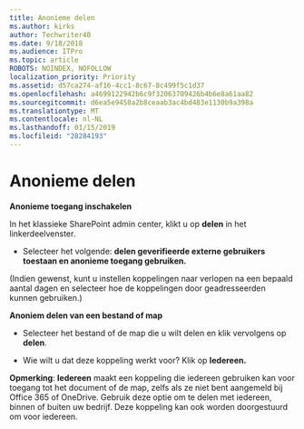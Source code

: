```yaml
---
title: Anonieme delen
ms.author: kirks
author: Techwriter40
ms.date: 9/18/2018
ms.audience: ITPro
ms.topic: article
ROBOTS: NOINDEX, NOFOLLOW
localization_priority: Priority
ms.assetid: d57ca274-af16-4cc1-8c67-8c499f5c1d37
ms.openlocfilehash: a4699122942b6c9f32063709426b4b6e8a61aa82
ms.sourcegitcommit: d6ea5e9458a2b8ceaab3ac4bd483e1130b9a398a
ms.translationtype: MT
ms.contentlocale: nl-NL
ms.lasthandoff: 01/15/2019
ms.locfileid: "28284193"
---
```

# <a name="anonymous-sharing"></a>Anonieme delen

 **Anonieme toegang inschakelen**
  
In het klassieke SharePoint admin center, klikt u op **delen** in het linkerdeelvenster. 
  
- Selecteer het volgende: **delen geverifieerde externe gebruikers toestaan en anonieme toegang gebruiken.**
  
(Indien gewenst, kunt u instellen koppelingen naar verlopen na een bepaald aantal dagen en selecteer hoe de koppelingen door geadresseerden kunnen gebruiken.)
    
 **Anoniem delen van een bestand of map**
  
- Selecteer het bestand of de map die u wilt delen en klik vervolgens op **delen**. 
    
- Wie wilt u dat deze koppeling werkt voor? Klik op **Iedereen.**
  
 **Opmerking**: **Iedereen** maakt een koppeling die iedereen gebruiken kan voor toegang tot het document of de map, zelfs als ze niet bent aangemeld bij Office 365 of OneDrive. Gebruik deze optie om te delen met iedereen, binnen of buiten uw bedrijf. Deze koppeling kan ook worden doorgestuurd om voor iedereen. 
    

